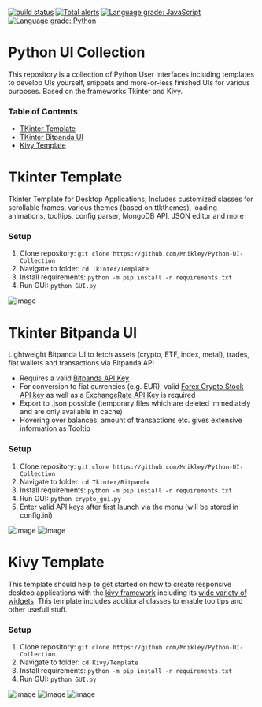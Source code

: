 [![build status](
  http://img.shields.io/travis/Mnikley/Python-UI-Collection/master.svg?style=flat)](
 https://travis-ci.org/Mnikley/Python-UI-Collection)
 [![Total alerts](https://img.shields.io/lgtm/alerts/g/Mnikley/Python-UI-Collection.svg?logo=lgtm&logoWidth=18)](https://lgtm.com/projects/g/Mnikley/Python-UI-Collection/alerts/)
 [![Language grade: JavaScript](https://img.shields.io/lgtm/grade/javascript/g/Mnikley/Python-UI-Collection.svg?logo=lgtm&logoWidth=18)](https://lgtm.com/projects/g/Mnikley/Python-UI-Collection/context:javascript)
 [![Language grade: Python](https://img.shields.io/lgtm/grade/python/g/Mnikley/Python-UI-Collection.svg?logo=lgtm&logoWidth=18)](https://lgtm.com/projects/g/Mnikley/Python-UI-Collection/context:python)

# Python UI Collection
This repository is a collection of Python User Interfaces including templates to develop UIs yourself, snippets and more-or-less finished UIs for various purposes. Based on the frameworks Tkinter and Kivy.

### Table of Contents  
- [TKinter Template](#tkinter-template)
- [TKinter Bitpanda UI](#tkinter-bitpanda-ui)
- [Kivy Template](#kivy-template)

# Tkinter Template
Tkinter Template for Desktop Applications; Includes customized classes for scrollable frames, various themes (based on ttkthemes), loading animations, tooltips, config parser, MongoDB API, JSON editor and more

### Setup
1. Clone repository: `git clone https://github.com/Mnikley/Python-UI-Collection`
2. Navigate to folder: `cd Tkinter/Template`
3. Install requirements: `python -m pip install -r requirements.txt`
4. Run GUI: `python GUI.py`

![image](https://user-images.githubusercontent.com/75040444/132994677-9fb3b5f0-9f16-4bbc-a24a-9a9fab63c93f.png)

# Tkinter Bitpanda UI
Lightweight Bitpanda UI to fetch assets (crypto, ETF, index, metal), trades, fiat wallets and transactions via Bitpanda API
- Requires a valid [Bitpanda API Key](https://web.bitpanda.com/apikey)
- For conversion to fiat currencies (e.g. EUR), valid [Forex Crypto Stock API key](https://fcsapi.com/document/crypto-api) as well as a [ExchangeRate API Key](https://app.exchangerate-api.com/sign-up) is required
- Export to .json possible (temporary files which are deleted immediately and are only available in cache)
- Hovering over balances, amount of transactions etc. gives extensive information as Tooltip

### Setup
1. Clone repository: `git clone https://github.com/Mnikley/Python-UI-Collection`
2. Navigate to folder: `cd Tkinter/Bitpanda`
3. Install requirements: `python -m pip install -r requirements.txt`
4. Run GUI: `python crypto_gui.py`
5. Enter valid API keys after first launch via the menu (will be stored in config.ini)

![image](https://user-images.githubusercontent.com/75040444/134688788-5354dc49-a4a3-4575-a3cc-5aa36708f497.png)
![image](https://user-images.githubusercontent.com/75040444/134555724-a53edbb8-db9a-42ad-9bb3-4b122dc74d2b.png)

# Kivy Template
This template should help to get started on how to create responsive desktop applications with the [kivy framework](https://kivy.org/#home) including its [wide variety of widgets](https://kivy.org/doc/stable/api-kivy.uix.html). This template includes additional classes to enable tooltips and other usefull stuff.

### Setup
1. Clone repository: `git clone https://github.com/Mnikley/Python-UI-Collection`
2. Navigate to folder: `cd Kivy/Template`
3. Install requirements: `python -m pip install -r requirements.txt`
4. Run GUI: `python GUI.py`

![image](https://user-images.githubusercontent.com/75040444/137364780-a6db3d78-a21f-4f28-a796-ead600a5743a.png)
![image](https://user-images.githubusercontent.com/75040444/137365136-e2081127-b3cd-47a0-a49f-acbd1657343a.png)
![image](https://user-images.githubusercontent.com/75040444/137365197-dca534d4-f494-4ce2-a69e-3301c2b570d9.png)



